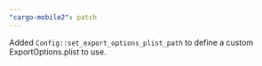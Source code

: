 ```yaml
---
"cargo-mobile2": patch
---
```


Added `Config::set_export_options_plist_path` to define a custom ExportOptions.plist to use.
